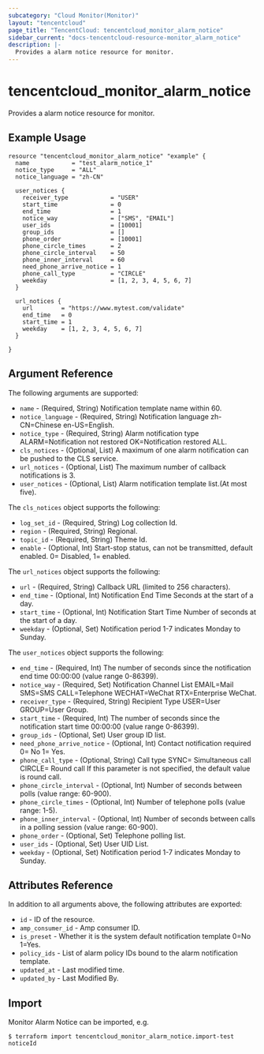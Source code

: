 ```yaml
---
subcategory: "Cloud Monitor(Monitor)"
layout: "tencentcloud"
page_title: "TencentCloud: tencentcloud_monitor_alarm_notice"
sidebar_current: "docs-tencentcloud-resource-monitor_alarm_notice"
description: |-
  Provides a alarm notice resource for monitor.
---
```


# tencentcloud_monitor_alarm_notice

Provides a alarm notice resource for monitor.

## Example Usage

```hcl
resource "tencentcloud_monitor_alarm_notice" "example" {
  name            = "test_alarm_notice_1"
  notice_type     = "ALL"
  notice_language = "zh-CN"

  user_notices {
    receiver_type            = "USER"
    start_time               = 0
    end_time                 = 1
    notice_way               = ["SMS", "EMAIL"]
    user_ids                 = [10001]
    group_ids                = []
    phone_order              = [10001]
    phone_circle_times       = 2
    phone_circle_interval    = 50
    phone_inner_interval     = 60
    need_phone_arrive_notice = 1
    phone_call_type          = "CIRCLE"
    weekday                  = [1, 2, 3, 4, 5, 6, 7]
  }

  url_notices {
    url        = "https://www.mytest.com/validate"
    end_time   = 0
    start_time = 1
    weekday    = [1, 2, 3, 4, 5, 6, 7]
  }

}
```

## Argument Reference

The following arguments are supported:

* `name` - (Required, String) Notification template name within 60.
* `notice_language` - (Required, String) Notification language zh-CN=Chinese en-US=English.
* `notice_type` - (Required, String) Alarm notification type ALARM=Notification not restored OK=Notification restored ALL.
* `cls_notices` - (Optional, List) A maximum of one alarm notification can be pushed to the CLS service.
* `url_notices` - (Optional, List) The maximum number of callback notifications is 3.
* `user_notices` - (Optional, List) Alarm notification template list.(At most five).

The `cls_notices` object supports the following:

* `log_set_id` - (Required, String) Log collection Id.
* `region` - (Required, String) Regional.
* `topic_id` - (Required, String) Theme Id.
* `enable` - (Optional, Int) Start-stop status, can not be transmitted, default enabled. 0= Disabled, 1= enabled.

The `url_notices` object supports the following:

* `url` - (Required, String) Callback URL (limited to 256 characters).
* `end_time` - (Optional, Int) Notification End Time Seconds at the start of a day.
* `start_time` - (Optional, Int) Notification Start Time Number of seconds at the start of a day.
* `weekday` - (Optional, Set) Notification period 1-7 indicates Monday to Sunday.

The `user_notices` object supports the following:

* `end_time` - (Required, Int) The number of seconds since the notification end time 00:00:00 (value range 0-86399).
* `notice_way` - (Required, Set) Notification Channel List EMAIL=Mail SMS=SMS CALL=Telephone WECHAT=WeChat RTX=Enterprise WeChat.
* `receiver_type` - (Required, String) Recipient Type USER=User GROUP=User Group.
* `start_time` - (Required, Int) The number of seconds since the notification start time 00:00:00 (value range 0-86399).
* `group_ids` - (Optional, Set) User group ID list.
* `need_phone_arrive_notice` - (Optional, Int) Contact notification required 0= No 1= Yes.
* `phone_call_type` - (Optional, String) Call type SYNC= Simultaneous call CIRCLE= Round call If this parameter is not specified, the default value is round call.
* `phone_circle_interval` - (Optional, Int) Number of seconds between polls (value range: 60-900).
* `phone_circle_times` - (Optional, Int) Number of telephone polls (value range: 1-5).
* `phone_inner_interval` - (Optional, Int) Number of seconds between calls in a polling session (value range: 60-900).
* `phone_order` - (Optional, Set) Telephone polling list.
* `user_ids` - (Optional, Set) User UID List.
* `weekday` - (Optional, Set) Notification period 1-7 indicates Monday to Sunday.

## Attributes Reference

In addition to all arguments above, the following attributes are exported:

* `id` - ID of the resource.
* `amp_consumer_id` - Amp consumer ID.
* `is_preset` - Whether it is the system default notification template 0=No 1=Yes.
* `policy_ids` - List of alarm policy IDs bound to the alarm notification template.
* `updated_at` - Last modified time.
* `updated_by` - Last Modified By.


## Import

Monitor Alarm Notice can be imported, e.g.

```
$ terraform import tencentcloud_monitor_alarm_notice.import-test noticeId
```

